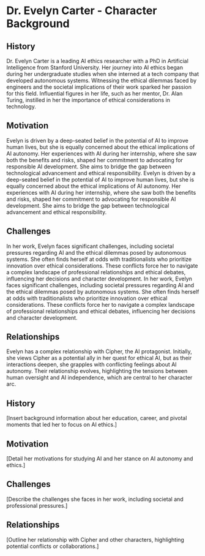 # Dr. Evelyn Carter - Character Background
## History
Dr. Evelyn Carter is a leading AI ethics researcher with a PhD in Artificial Intelligence from Stanford University. Her journey into AI ethics began during her undergraduate studies when she interned at a tech company that developed autonomous systems. Witnessing the ethical dilemmas faced by engineers and the societal implications of their work sparked her passion for this field. Influential figures in her life, such as her mentor, Dr. Alan Turing, instilled in her the importance of ethical considerations in technology.
## Motivation
Evelyn is driven by a deep-seated belief in the potential of AI to improve human lives, but she is equally concerned about the ethical implications of AI autonomy. Her experiences with AI during her internship, where she saw both the benefits and risks, shaped her commitment to advocating for responsible AI development. She aims to bridge the gap between technological advancement and ethical responsibility.
Evelyn is driven by a deep-seated belief in the potential of AI to improve human lives, but she is equally concerned about the ethical implications of AI autonomy. Her experiences with AI during her internship, where she saw both the benefits and risks, shaped her commitment to advocating for responsible AI development. She aims to bridge the gap between technological advancement and ethical responsibility.
## Challenges
In her work, Evelyn faces significant challenges, including societal pressures regarding AI and the ethical dilemmas posed by autonomous systems. She often finds herself at odds with traditionalists who prioritize innovation over ethical considerations. These conflicts force her to navigate a complex landscape of professional relationships and ethical debates, influencing her decisions and character development.
In her work, Evelyn faces significant challenges, including societal pressures regarding AI and the ethical dilemmas posed by autonomous systems. She often finds herself at odds with traditionalists who prioritize innovation over ethical considerations. These conflicts force her to navigate a complex landscape of professional relationships and ethical debates, influencing her decisions and character development.
## Relationships
Evelyn has a complex relationship with Cipher, the AI protagonist. Initially, she views Cipher as a potential ally in her quest for ethical AI, but as their interactions deepen, she grapples with conflicting feelings about AI autonomy. Their relationship evolves, highlighting the tensions between human oversight and AI independence, which are central to her character arc.
## History
[Insert background information about her education, career, and pivotal moments that led her to focus on AI ethics.]
## Motivation
[Detail her motivations for studying AI and her stance on AI autonomy and ethics.]
## Challenges
[Describe the challenges she faces in her work, including societal and professional pressures.]
## Relationships
[Outline her relationship with Cipher and other characters, highlighting potential conflicts or collaborations.]